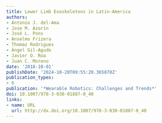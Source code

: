 ```yaml
---
title: Lower Limb Exoskeletons in Latin-America
authors:
- Antonio J. del-Ama
- Jose M. Azorín
- José L. Pons
- Anselmo Frizera
- Thomaz Rodrigues
- Ángel Gil-Agudo
- Javier O. Roa
- Juan C. Moreno
date: '2018-10-01'
publishDate: '2024-10-20T09:55:20.365870Z'
publication_types:
- 6
publication: '*Wearable Robotics: Challenges and Trends*'
doi: 10.1007/978-3-030-01887-0_40
links:
- name: URL
  url: http://dx.doi.org/10.1007/978-3-030-01887-0_40
---
```

